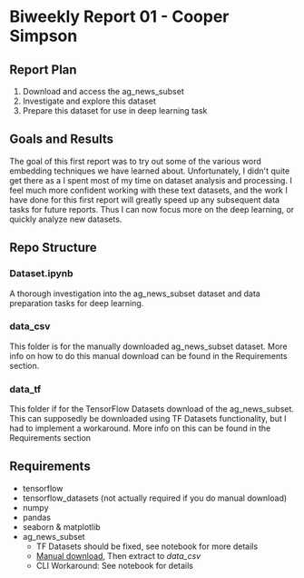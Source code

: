 # Biweekly Report 01 - Cooper Simpson

## Report Plan
1. Download and access the ag_news_subset
2. Investigate and explore this dataset
3. Prepare this dataset for use in deep learning task

## Goals and Results
The goal of this first report was to try out some of the various word embedding techniques we have learned about. Unfortunately, I didn't quite get there as a I spent most of my time on dataset analysis and processing. I feel much more confident working with these text datasets, and the work I have done for this first report will greatly speed up any subsequent data tasks for future reports. Thus I can now focus more on the deep learning, or quickly analyze new datasets.

## Repo Structure

### Dataset.ipynb
A thorough investigation into the ag_news_subset dataset and data preparation tasks for deep learning.

### data_csv
This folder is for the manually downloaded ag_news_subset dataset. More info on how to do this manual download can be found in the Requirements section.

### data_tf
This folder if for the TensorFlow Datasets download of the ag_news_subset. This can supposedly be downloaded using TF Datasets functionality, but I had to implement a workaround. More info on this can be found in the Requirements section

## Requirements
- tensorflow
- tensorflow_datasets (not actually required if you do manual download)
- numpy
- pandas
- seaborn & matplotlib
- ag_news_subset
    - TF Datasets should be fixed, see notebook for more details
    - [Manual download](https://drive.google.com/uc?export=download&id=0Bz8a_Dbh9QhbUDNpeUdjb0wxRms), Then extract to *data_csv*
    - CLI Workaround: See notebook for details

